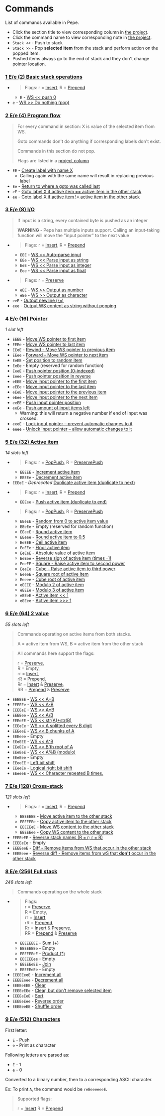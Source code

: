 # Commands

List of commands available in Pepe.

- Click the section title to view corresponding column in [the project](https://github.com/Soaku/Pepe/projects/2).
- Click the command name to view corresponding note in [the project](https://github.com/Soaku/Pepe/projects/2).
- `Stack <<` - Push to stack
- `Stack >>` - Pop **selected item** from the stack and perform action on the popped item.
- Pushed items always go to the end of stack and they don't change pointer location.

[Preserve]: https://github.com/Soaku/Pepe/projects/4#card-10518943
[Insert]: https://github.com/Soaku/Pepe/projects/4#card-10519066
[Prepend]: https://github.com/Soaku/Pepe/projects/4#card-10519078
[PopPush]: https://github.com/Soaku/Pepe/projects/4#card-10520673
[PreservePush]: https://github.com/Soaku/Pepe/projects/4#card-10520695

### [1 E/e (2) Basic stack operations](https://github.com/Soaku/Pepe/projects/2#column-2205663)

- > Flags:
  > r = [Insert],
  > R = [Prepend]
  - `E` - [WS << push 0](https://github.com/Soaku/Pepe/projects/2#card-7485469)
- `e` - [WS >> Do nothing (pop)](https://github.com/Soaku/Pepe/projects/2#card-7485481)

### [2 E/e (4) Program flow](https://github.com/Soaku/Pepe/projects/2#column-2172199)

> For every command in section: X is value of the selected item from WS.
>
> Goto commands don't do anything if corresponding labels don't exist.
>
> Commands in this section do not pop.
>
> Flags are listed in a [project column](https://github.com/Soaku/Pepe/projects/4#column-2890828)

- `EE` - [Create label with name X](https://github.com/Soaku/Pepe/projects/2#card-7338713)
  - Calling again with the same name will result in replacing previous label
- `Ee` - [Return to where a goto was called last](https://github.com/Soaku/Pepe/projects/2#card-7339434)
- `eE` - [Goto label X if active item == active item in the other stack](https://github.com/Soaku/Pepe/projects/2#card-7716208)
- `ee` - [Goto label X if active item != active item in the other stack](https://github.com/Soaku/Pepe/projects/2#card-7716960)

### [3 E/e (8) I/O](https://github.com/Soaku/Pepe/projects/2#column-2171797)

> If input is a string, every contained byte is pushed as an integer
>
> **WARNING** - Pepe has multiple inputs support. Calling an input-taking
> function will move the "input pointer" to the next value

- > Flags:
  > r = [Insert],
  > R = [Prepend]
   - `EEE` - [WS << Auto-parse input](https://github.com/Soaku/Pepe/projects/2#card-7337865)
   - `EEe` - [WS << Parse input as string](https://github.com/Soaku/Pepe/projects/2#card-7337875)
   - `EeE` - [WS << Parse input as integer](https://github.com/Soaku/Pepe/projects/2#card-7485918)
   - `Eee` - [WS << Parse input as float](https://github.com/Soaku/Pepe/projects/2#card-7337874)
- > Flags:
  > r = [Preserve]
   - `eEE` - [WS >> Output as number](https://github.com/Soaku/Pepe/projects/2#card-7344002)
   - `eEe` - [WS >> Output as character](https://github.com/Soaku/Pepe/projects/2#card-7337895)
- `eeE` - [Output newline (`\n`)](https://github.com/Soaku/Pepe/projects/2#card-7501362)
- `eee` - [Output WS content as string without popping](https://github.com/Soaku/Pepe/projects/2#card-7493465)

### [4 E/e (16) Pointer](https://github.com/Soaku/Pepe/projects/2#column-2171962)

*1 slot left*

- `EEEE` - [Move WS pointer to first item](https://github.com/Soaku/Pepe/projects/2#card-7337904)
- `EEEe` - [Move WS pointer to last item](https://github.com/Soaku/Pepe/projects/2#card-7337939)
- `EEeE` - [Rewind - Move WS pointer to previous item](https://github.com/Soaku/Pepe/projects/2#card-7337914)
- `EEee` - [Forward - Move WS pointer to next item](https://github.com/Soaku/Pepe/projects/2#card-7337906)
- `EeEE` - [Set position to random item](https://github.com/Soaku/Pepe/projects/2#card-7487437)
- `EeEe` - Empty (reserved for random function)
- `EeeE` - [Push pointer position (0-indexed)][i10]
- `Eeee` - [Push pointer position in reverse][i10]
- `eEEE` - [Move input pointer to the first item][i10]
- `eEEe` - [Move input pointer to the last item][i10]
- `eEeE` - [Move input pointer to the previous item][i10]
- `eEee` - [Move input pointer to the next item][i10]
- `eeEE` - [Push input pointer position][i10]
- `eeEe` - [Push amount of input items left][i10]
  - Warning: this will return a negative number if end of input was crossed.
- `eeeE` - [Lock input pointer – prevent automatic changes to it][i10]
- `eeee` - [Unlock input pointer – allow automatic changes to it][i10]

[i10]: https://github.com/Soaku/Pepe/issues/10

### [5 E/e (32) Active item](https://github.com/Soaku/Pepe/projects/2#column-2173896)

*14 slots left*

- > Flags:
  > r = [PopPush],
  > R = [PreservePush]
   - `EEEEE` - [Increment active item](https://github.com/Soaku/Pepe/projects/2#card-7338659)
   - `EEEEe` - [Decrement active item](https://github.com/Soaku/Pepe/projects/2#card-7338662)
- `EEEeE` - *Deprecated* [Duplicate active item (duplicate to next)](https://github.com/Soaku/Pepe/projects/2#card-7338639)
- > Flags:
  > r = [Insert],
  > R = [Prepend]
   - `EEEee` - [Push active item (duplicate to end)](https://github.com/Soaku/Pepe/projects/2#card-7338640)
- > Flags:
  > r = [PopPush],
  > R = [PreservePush]
   - `EEeEE` - [Random from 0 to active item value](https://github.com/Soaku/Pepe/projects/2#card-7486911)
   - `EEeEe` - Empty (reserved for random function)
   - `EEeeE` - [Round active item](https://github.com/Soaku/Pepe/projects/2#card-7344007)
   - `EEeee` - [Round active item to 0.5](https://github.com/Soaku/Pepe/projects/2#card-7487731)
   - `EeEEE` - [Ceil active item](https://github.com/Soaku/Pepe/projects/2#card-7344020)
   - `EeEEe` - [Floor active item](https://github.com/Soaku/Pepe/projects/2#card-7344011)
   - `EeEeE` - [Absolute value of active item](https://github.com/Soaku/Pepe/projects/2#card-7485569)
   - `EeEee` - [Reverse sign of active item (times -1)](https://github.com/Soaku/Pepe/projects/2#card-7344091)
   - `EeeEE` - [Square - Raise active item to second power](https://github.com/Soaku/Pepe/projects/2#card-7487657)
   - `EeeEe` - [Cube - Raise active item to third power](https://github.com/Soaku/Pepe/projects/2#card-7487662)
   - `EeeeE` - [Square root of active item](https://github.com/Soaku/Pepe/projects/2#card-7488241)
   - `Eeeee` - [Cube root of active item](https://github.com/Soaku/Pepe/projects/2#card-7488346)
   - `eEEEE` - [Modulo 2 of active item](https://github.com/Soaku/Pepe/projects/2#card-7708043)
   - `eEEEe` - [Modulo 3 of active item](https://github.com/Soaku/Pepe/projects/2#card-7708024)
   - `eEEeE` - [Active item << 1](https://github.com/Soaku/Pepe/projects/2#card-13368193)
   - `eEEee` - [Active item >>> 1](https://github.com/Soaku/Pepe/projects/2#card-13368228)

### [6 E/e (64) 2 value](https://github.com/Soaku/Pepe/projects/2#column-2172019)

*55 slots left*

> Commands operating on active items from both stacks.
>
> A = active item from WS, B = active item from the other stack

> All commands here support the flags:
>
> r = [Preserve], \
> R = Empty,      \
> rr = [Insert],  \
> rR = [Prepend], \
> Rr = [Insert] & [Preserve], \
> RR = [Prepend] & [Preserve]

- `EEEEEE` - [WS << A+B](https://github.com/Soaku/Pepe/projects/2#card-7338110)
- `EEEEEe` - [WS << A-B](https://github.com/Soaku/Pepe/projects/2#card-7338448)
- `EEEEeE` - [WS << A\*B](https://github.com/Soaku/Pepe/projects/2#card-7338506)
- `EEEEee` - [WS << A/B](https://github.com/Soaku/Pepe/projects/2#card-7338512)
- `EEEeEE` - [WS << str(A)+str(B)](https://github.com/Soaku/Pepe/projects/2#card-7487145)
- `EEEeEe` - [WS << A splitted every B digit](https://github.com/Soaku/Pepe/projects/2#card-7492924)
- `EEEeeE` - [WS << B chunks of A](https://github.com/Soaku/Pepe/projects/2#card-7492793)
- `EEEeee` - Empty
- `EEeEEE` - [WS << A^B](https://github.com/Soaku/Pepe/projects/2#card-7487563)
- `EEeEEe` - [WS << B'th root of A](https://github.com/Soaku/Pepe/projects/2#card-7487580)
- `EEeEeE` - [WS << A%B (modulo)](https://github.com/Soaku/Pepe/projects/2#card-7708060)
- `EEeEee` - Empty
- `EEeeEE` - [Left bit shift](https://github.com/Soaku/Pepe/projects/2#card-13368042)
- `EEeeEe` - [Logical right bit shift](https://github.com/Soaku/Pepe/projects/2#card-13368119)
- `EEeeeE` - [WS << Character repeated B times.](https://github.com/Soaku/Pepe/issues/12)

### [7 E/e (128) Cross-stack](https://github.com/Soaku/Pepe/projects/2#column-2172008)

*121 slots left*

- > Flags:
  > r = [Insert],
  > R = [Prepend]
    - `EEEEEEE` - [Move active item to the other stack](https://github.com/Soaku/Pepe/projects/2#card-7338040)
    - `EEEEEEe` - [Copy active item to the other stack](https://github.com/Soaku/Pepe/projects/2#card-7338048)
    - `EEEEEeE` - [Move WS content to the other stack](https://github.com/Soaku/Pepe/projects/2#card-7338051)
    - `EEEEEee` - [Copy WS content to the other stack](https://github.com/Soaku/Pepe/projects/2#card-7338052)
- `EEEEeEE` - [Reverse stack names (R = r; r = R)](https://github.com/Soaku/Pepe/projects/2#card-7344098)
- `EEEEeEe` - Empty
- `EEEEeeE` - [Diff - Remove items from WS that occur in the other stack](https://github.com/Soaku/Pepe/projects/2#card-7487263)
- `EEEEeee` - [Reverse diff - Remove items from wS that **don't** occur in the other stack](https://github.com/Soaku/Pepe/projects/2#card-7487284)

### [8 E/e (256) Full stack](https://github.com/Soaku/Pepe/projects/2#column-2172176)

*246 slots left*

> Commands operating on the whole stack


- > Flags: \
  > r = [Preserve], \
  > R = Empty,      \
  > rr = [Insert],  \
  > rR = [Prepend], \
  > Rr = [Insert] & [Preserve], \
  > RR = [Prepend] & [Preserve]
    - `EEEEEEEE` - [Sum (+)](https://github.com/Soaku/Pepe/projects/2#card-7338609)
    - `EEEEEEEe` - Empty
    - `EEEEEEeE` - [Product (\*)](https://github.com/Soaku/Pepe/projects/2#card-7338613)
    - `EEEEEEee` -  Empty
    - `EEEEEeEE` - [Join](https://github.com/Soaku/Pepe/projects/2#card-7338617)
    - `EEEEEeEe` - Empty
- `EEEEEeeE` - [Increment all](https://github.com/Soaku/Pepe/projects/2#card-7338669)
- `EEEEEeee` - [Decrement all](https://github.com/Soaku/Pepe/projects/2#card-7338670)
- `EEEEeEEE` - [Clear](https://github.com/Soaku/Pepe/projects/2#card-7338687)
- `EEEEeEEe` - [Clear, but don't remove selected item](https://github.com/Soaku/Pepe/projects/2#card-7488515)
- `EEEEeEeE` - [Sort](https://github.com/Soaku/Pepe/projects/2#card-7488771)
- `EEEEeEee` - [Reverse order](https://github.com/Soaku/Pepe/projects/2#card-7344092)
- `EEEEeeEE` - [Shuffle order](https://github.com/Soaku/Pepe/projects/2#card-7487499)

### [9 E/e (512) Characters](https://github.com/Soaku/Pepe/projects/2#column-2205901)

First letter:

- `E` - Push
- `e` - Print as character

Following letters are parsed as:

- `E` - 1
- `e` - 0

Converted to a binary number, then to a corresponding ASCII character.

Ex: To print `A`, the command would be `reEeeeeeeE`.

> Supported flags:
>
> r = [Insert]
> R = [Prepend]
